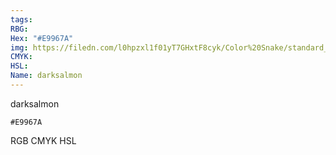 ```yaml
---
tags:
RBG:
Hex: "#E9967A"
img: https://filedn.com/l0hpzxl1f01yT7GHxtF8cyk/Color%20Snake/standard_csv_to_svg//#E9967A.svg
CMYK:
HSL:
Name: darksalmon
---
```

darksalmon
```palette
#E9967A
```
RGB
CMYK
HSL
